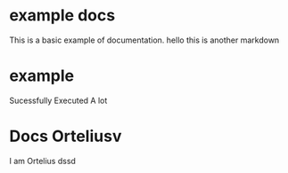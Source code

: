 # example docs
This is a basic example of documentation.
hello this is another markdown 
# example
Sucessfully Executed A lot 

# Docs Orteliusv 
I  am Ortelius dssd 